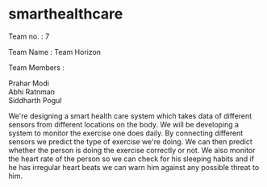 # smarthealthcare

Team no. : 7  

Team Name : Team Horizon  

Team Members : 

Prahar Modi  
Abhi Ratnman  
Siddharth Pogul  

We're designing a smart health care system which takes data of different sensors from different locations on the body. 
We will be developing a system to monitor the exercise one does daily.
By connecting different sensors we predict the type of exercise we're doing. 
We can then predict whether the person is doing the exercise correctly or not. 
We also monitor the heart rate of the person so we can check for his sleeping habits
and if he has irregular heart beats we can warn him against any possible threat to him.

